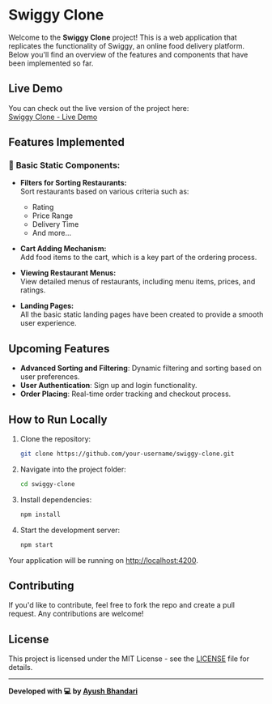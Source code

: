 # Swiggy Clone

Welcome to the **Swiggy Clone** project! This is a web application that replicates the functionality of Swiggy, an online food delivery platform. Below you'll find an overview of the features and components that have been implemented so far.

## Live Demo

You can check out the live version of the project here:  
[Swiggy Clone - Live Demo](https://swiggy-clone-git-main-ayush-bhandaris-projects.vercel.app/)

## Features Implemented

### 🚀 **Basic Static Components:**
- **Filters for Sorting Restaurants:**  
  Sort restaurants based on various criteria such as:
  - Rating
  - Price Range
  - Delivery Time
  - And more...

- **Cart Adding Mechanism:**  
  Add food items to the cart, which is a key part of the ordering process.

- **Viewing Restaurant Menus:**  
  View detailed menus of restaurants, including menu items, prices, and ratings.

- **Landing Pages:**  
  All the basic static landing pages have been created to provide a smooth user experience.

## Upcoming Features

- **Advanced Sorting and Filtering**: Dynamic filtering and sorting based on user preferences.
- **User Authentication**: Sign up and login functionality.
- **Order Placing**: Real-time order tracking and checkout process.

## How to Run Locally

1. Clone the repository:
    ```bash
    git clone https://github.com/your-username/swiggy-clone.git
    ```

2. Navigate into the project folder:
    ```bash
    cd swiggy-clone
    ```

3. Install dependencies:
    ```bash
    npm install
    ```

4. Start the development server:
    ```bash
    npm start
    ```

Your application will be running on [http://localhost:4200](http://localhost:4200).

## Contributing

If you'd like to contribute, feel free to fork the repo and create a pull request. Any contributions are welcome!

## License

This project is licensed under the MIT License - see the [LICENSE](LICENSE) file for details.

---

**Developed with 💻 by [Ayush Bhandari](https://github.com/ayushb787)**
